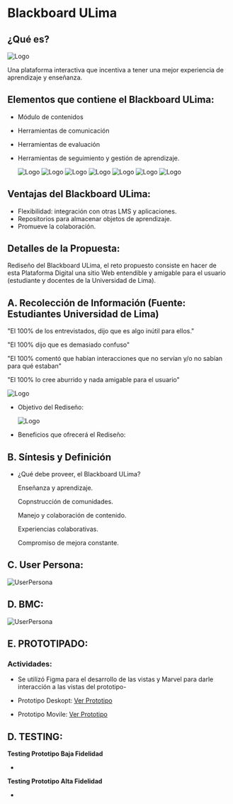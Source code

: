 # Blackboard ULima

## ¿Qué es?

![Logo](assets/images/8.png)

Una plataforma interactiva que incentiva a tener una mejor experiencia de aprendizaje y enseñanza.

## Elementos que contiene el Blackboard ULima:

* Módulo de contenidos
* Herramientas de comunicación
* Herramientas de evaluación
* Herramientas de seguimiento y gestión de aprendizaje.

  ![Logo](assets/images/1.png)
  ![Logo](assets/images/2.png)
  ![Logo](assets/images/3.png)
  ![Logo](assets/images/4.png)
  ![Logo](assets/images/5.png)
  ![Logo](assets/images/6.png)
  ![Logo](assets/images/7.png)

## Ventajas del Blackboard ULima:

* Flexibilidad: integración con otras LMS y aplicaciones.
* Repositorios para almacenar objetos de aprendizaje.
* Promueve la colaboración.

## Detalles de la Propuesta:

Rediseño del Blackboard ULima, el reto propuesto consiste en hacer de esta Plataforma Digital una sitio Web entendible y amigable para el usuario (estudiante y docentes de la Universidad de Lima).

## A. Recolección de Información (Fuente: Estudiantes Universidad de Lima)

  "El 100% de los entrevistados, dijo que es algo inútil para ellos."

  "El 100% dijo que es demasiado confuso"

  "El 100% comentó que habían interacciones que no servían y/o no sabían para qué estaban"

  "El 100% lo cree aburrido y nada amigable para el usuario"

  ![Logo](assets/images/10.png)

* Objetivo del Rediseño:

  ![Logo](assets/images/9.png)

* Beneficios que ofrecerá el Rediseño:

## B. Síntesis y Definición

* ¿Qué debe proveer, el Blackboard ULima?

  Enseñanza y aprendizaje.

  Copnstrucción de comunidades.

  Manejo y colaboración de contenido.

  Experiencias colaborativas.

  Compromiso de mejora constante.

## C. User Persona:  

  ![UserPersona](assets/images/9.png)

## D. BMC:

  ![UserPersona](assets/images/9.png)

## E. PROTOTIPADO:

### Actividades:

* Se utilizó Figma para el desarrollo de las vistas y Marvel para darle interacción a las vistas del prototipo-

* Prototipo Deskopt: [Ver Prototipo](https://marvelapp.com/3231g2i/screen/40035363)

* Prototipo Movile: [Ver Prototipo](https://marvelapp.com/3232894/screen/40036119)

## D. TESTING:

**Testing Prototipo Baja Fidelidad**

*

**Testing Prototipo Alta Fidelidad**

*
